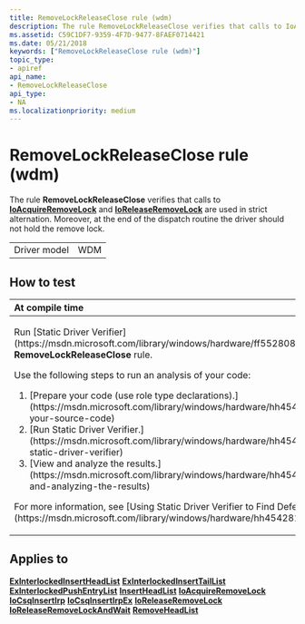 ```yaml
---
title: RemoveLockReleaseClose rule (wdm)
description: The rule RemoveLockReleaseClose verifies that calls to IoAcquireRemoveLock and IoReleaseRemoveLock are used in strict alternation. Moreover, at the end of the dispatch routine the driver should not hold the remove lock.
ms.assetid: C59C1DF7-9359-4F7D-9477-8FAEF0714421
ms.date: 05/21/2018
keywords: ["RemoveLockReleaseClose rule (wdm)"]
topic_type:
- apiref
api_name:
- RemoveLockReleaseClose
api_type:
- NA
ms.localizationpriority: medium
---
```


# RemoveLockReleaseClose rule (wdm)


The rule **RemoveLockReleaseClose** verifies that calls to [**IoAcquireRemoveLock**](https://msdn.microsoft.com/library/windows/hardware/ff548204) and [**IoReleaseRemoveLock**](https://msdn.microsoft.com/library/windows/hardware/ff549560) are used in strict alternation. Moreover, at the end of the dispatch routine the driver should not hold the remove lock.

|              |     |
|--------------|-----|
| Driver model | WDM |

How to test
-----------

<table>
<colgroup>
<col width="100%" />
</colgroup>
<thead>
<tr class="header">
<th align="left">At compile time</th>
</tr>
</thead>
<tbody>
<tr class="odd">
<td align="left"><p>Run [Static Driver Verifier](https://msdn.microsoft.com/library/windows/hardware/ff552808) and specify the <strong>RemoveLockReleaseClose</strong> rule.</p>
Use the following steps to run an analysis of your code:
<ol>
<li>[Prepare your code (use role type declarations).](https://msdn.microsoft.com/library/windows/hardware/hh454281#preparing-your-source-code)</li>
<li>[Run Static Driver Verifier.](https://msdn.microsoft.com/library/windows/hardware/hh454281#running-static-driver-verifier)</li>
<li>[View and analyze the results.](https://msdn.microsoft.com/library/windows/hardware/hh454281#viewing-and-analyzing-the-results)</li>
</ol>
<p>For more information, see [Using Static Driver Verifier to Find Defects in Drivers](https://msdn.microsoft.com/library/windows/hardware/hh454281).</p></td>
</tr>
</tbody>
</table>

Applies to
----------

[**ExInterlockedInsertHeadList**](https://msdn.microsoft.com/library/windows/hardware/ff545397)
[**ExInterlockedInsertTailList**](https://msdn.microsoft.com/library/windows/hardware/ff545402)
[**ExInterlockedPushEntryList**](https://msdn.microsoft.com/library/windows/hardware/ff545418)
[**InsertHeadList**](https://msdn.microsoft.com/library/windows/hardware/ff547820)
[**IoAcquireRemoveLock**](https://msdn.microsoft.com/library/windows/hardware/ff548204)
[**IoCsqInsertIrp**](https://msdn.microsoft.com/library/windows/hardware/ff549066)
[**IoCsqInsertIrpEx**](https://msdn.microsoft.com/library/windows/hardware/ff549067)
[**IoReleaseRemoveLock**](https://msdn.microsoft.com/library/windows/hardware/ff549560)
[**IoReleaseRemoveLockAndWait**](https://msdn.microsoft.com/library/windows/hardware/ff549567)
[**RemoveHeadList**](https://msdn.microsoft.com/library/windows/hardware/ff561032)
 

 





